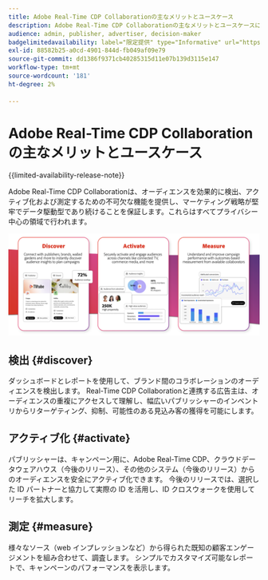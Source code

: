 ```yaml
---
title: Adobe Real-Time CDP Collaborationの主なメリットとユースケース
description: Adobe Real-Time CDP Collaborationの主なメリットとユースケースについて
audience: admin, publisher, advertiser, decision-maker
badgelimitedavailability: label="限定提供" type="Informative" url="https://helpx.adobe.com/legal/product-descriptions/real-time-customer-data-platform-collaboration.html newtab=true"
exl-id: 88582b25-a0cd-4901-844d-fb049af09e79
source-git-commit: dd1386f9371cb40285315d11e07b139d3115e147
workflow-type: tm+mt
source-wordcount: '181'
ht-degree: 2%

---
```


# Adobe Real-Time CDP Collaborationの主なメリットとユースケース

{{limited-availability-release-note}}

Adobe Real-Time CDP Collaborationは、オーディエンスを効果的に検出、アクティブ化および測定するための不可欠な機能を提供し、マーケティング戦略が堅牢でデータ駆動型であり続けることを保証します。これらはすべてプライバシー中心の領域で行われます。

![Real-Time CDP Collaborationのメリットと使用例 ](/help/assets/benefits-use-cases/discover-activate-measure.png)

## 検出 {#discover}

ダッシュボードとレポートを使用して、ブランド間のコラボレーションのオーディエンスを検出します。
Real-Time CDP Collaborationと連携する広告主は、オーディエンスの重複にアクセスして理解し、幅広いパブリッシャーのインベントリからリターゲティング、抑制、可能性のある見込み客の獲得を可能にします。

## アクティブ化 {#activate}

パブリッシャーは、キャンペーン用に、Adobe Real-Time CDP、クラウドデータウェアハウス（今後のリリース）、その他のシステム（今後のリリース）からのオーディエンスを安全にアクティブ化できます。
今後のリリースでは、選択した ID パートナーと協力して実際の ID を活用し、ID クロスウォークを使用してリーチを拡大します。

## 測定 {#measure}

様々なソース（web インプレッションなど）から得られた既知の顧客エンゲージメントを組み合わせて、調査します。
シンプルでカスタマイズ可能なレポートで、キャンペーンのパフォーマンスを表示します。
